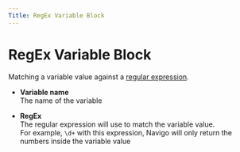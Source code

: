 ```yaml
---
Title: RegEx Variable Block
---
```


# RegEx Variable Block

Matching a variable value against a [regular expression](https://developer.mozilla.org/en-US/docs/Web/JavaScript/Guide/Regular_Expressions).

- **Variable name** <br>
	The name of the variable

- **RegEx** <br>
	The regular expression will use to match the variable value. <br>
	For example, `\d+` with this expression, Navigo will only return the numbers inside the variable value
